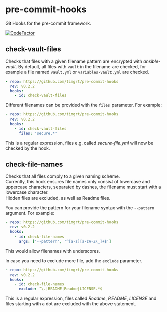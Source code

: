 # pre-commit-hooks

Git Hooks for the pre-commit framework.  

[![CodeFactor](https://www.codefactor.io/repository/github/timgrt/pre-commit-hooks/badge)](https://www.codefactor.io/repository/github/timgrt/pre-commit-hooks)

## check-vault-files

Checks that files with a given filename pattern are
encrypted with *ansible-vault*. By default, all files
with `vault` in the filename are checked, for example
a file named `vault.yml` or `variables-vault.yml` are checked.

```yaml
- repo: https://github.com/timgrt/pre-commit-hooks
  rev: v0.2.2
  hooks:
    - id: check-vault-files
```

Different filenames can be provided with the `files` parameter.
For example:

```yaml
- repo: https://github.com/timgrt/pre-commit-hooks
  rev: v0.2.2
  hooks:
    - id: check-vault-files
      files: 'secure.*'
```

This is a regular expression, files e.g. called *secure-file.yml* will
now be checked by the hook.

## check-file-names

Checks that all files comply to a given naming scheme.  
Currently, this hook ensures file names only consist of lowercase and
uppercase characters, separated by dashes, the filename must
start with a lowercase character.  
Hidden files are excluded, as well as Readme files.

You can provide the pattern for your filename syntax with the `--pattern` argument.
For example:

```yaml
- repo: https://github.com/timgrt/pre-commit-hooks
  rev: v0.2.2
  hooks:
    - id: check-file-names
      args: ['--pattern', '^[a-z][a-zA-Z\_]+$']
```

This would allow filenames with underscores.

In case you need to exclude more file, add the `exclude` parameter.

```yaml
- repo: https://github.com/timgrt/pre-commit-hooks
  rev: v0.2.2
  hooks:
    - id: check-file-names
      exclude: ^\.|README|Readme|LICENSE.*$
```

This is a regular expression, files called *Readme*, *README*, *LICENSE* and
files starting with a dot are excluded with the above statement.
